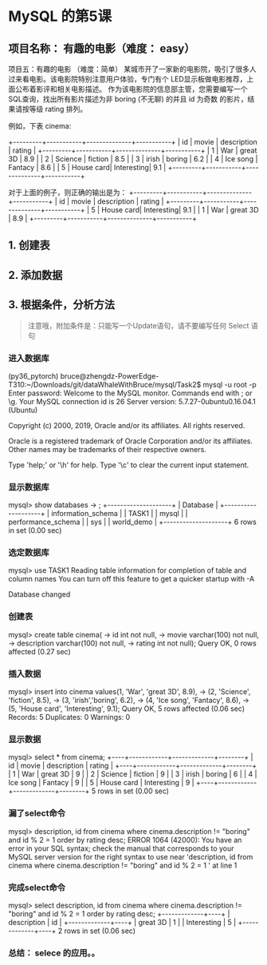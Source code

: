 # MySQL 的第5课

## 项目名称： 有趣的电影（难度： easy）

项目五：有趣的电影 （难度：简单）
某城市开了一家新的电影院，吸引了很多人过来看电影。该电影院特别注意用户体验，专门有个 LED显示板做电影推荐，上面公布着影评和相关电影描述。
作为该电影院的信息部主管，您需要编写一个 SQL查询，找出所有影片描述为非 boring (不无聊) 的并且 id 为奇数 的影片，结果请按等级 rating 排列。


例如，下表 cinema:

+---------+-----------+--------------+-----------+
|   id    | movie     |  description |  rating   |
+---------+-----------+--------------+-----------+
|   1     | War       |   great 3D   |   8.9     |
|   2     | Science   |   fiction    |   8.5     |
|   3     | irish     |   boring     |   6.2     |
|   4     | Ice song  |   Fantacy    |   8.6     |
|   5     | House card|   Interesting|   9.1     |
+---------+-----------+--------------+-----------+

对于上面的例子，则正确的输出是为：
+---------+-----------+--------------+-----------+
|   id    | movie     |  description |  rating   |
+---------+-----------+--------------+-----------+
|   5     | House card|   Interesting|   9.1     |
|   1     | War       |   great 3D   |   8.9     |
+---------+-----------+--------------+-----------+


## 1. 创建表
## 2. 添加数据
## 3. 根据条件，分析方法
> 注意哦，附加条件是：只能写一个Update语句，请不要编写任何 Select 语句

### 进入数据库
(py36_pytorch) bruce@zhengdz-PowerEdge-T310:~/Downloads/git/dataWhaleWithBruce/mysql/Task2$ mysql -u root -p
Enter password: 
Welcome to the MySQL monitor.  Commands end with ; or \g.
Your MySQL connection id is 26
Server version: 5.7.27-0ubuntu0.16.04.1 (Ubuntu)

Copyright (c) 2000, 2019, Oracle and/or its affiliates. All rights reserved.

Oracle is a registered trademark of Oracle Corporation and/or its
affiliates. Other names may be trademarks of their respective
owners.

Type 'help;' or '\h' for help. Type '\c' to clear the current input statement.

### 显示数据库
mysql> show databases
    -> ;
+--------------------+
| Database           |
+--------------------+
| information_schema |
| TASK1              |
| mysql              |
| performance_schema |
| sys                |
| world_demo         |
+--------------------+
6 rows in set (0.00 sec)

### 选定数据库
mysql> use TASK1
Reading table information for completion of table and column names
You can turn off this feature to get a quicker startup with -A

Database changed

### 创建表
mysql> create table cinema(
    -> id int not null,
    -> movie varchar(100) not null,
    -> description varchar(100) not null,
    -> rating int not null);
Query OK, 0 rows affected (0.27 sec)


### 插入数据
mysql> insert into cinema values(1, 'War', 'great 3D', 8.9),
    -> (2, 'Science', 'fiction', 8.5),
    -> (3, 'irish','boring', 6.2),
    -> (4, 'Ice song', 'Fantacy', 8.6),
    -> (5, 'House card', 'Interesting', 9.1);
Query OK, 5 rows affected (0.06 sec)
Records: 5  Duplicates: 0  Warnings: 0

### 显示数据
mysql> select * from cinema;
+----+------------+-------------+--------+
| id | movie      | description | rating |
+----+------------+-------------+--------+
|  1 | War        | great 3D    |      9 |
|  2 | Science    | fiction     |      9 |
|  3 | irish      | boring      |      6 |
|  4 | Ice song   | Fantacy     |      9 |
|  5 | House card | Interesting |      9 |
+----+------------+-------------+--------+
5 rows in set (0.00 sec)

### 漏了select命令
mysql> description, id from cinema where cinema.description != "boring" and id % 2 = 1 order by rating desc;
ERROR 1064 (42000): You have an error in your SQL syntax; check the manual that corresponds to your MySQL server version for the right syntax to use near 'description, id from cinema where cinema.description != "boring" and id % 2 = 1 ' at line 1

### 完成select命令
mysql> select description, id from cinema where cinema.description != "boring" and id % 2 = 1 order by rating desc;
+-------------+----+
| description | id |
+-------------+----+
| great 3D    |  1 |
| Interesting |  5 |
+-------------+----+
2 rows in set (0.06 sec)

### 总结： selece 的应用。。


